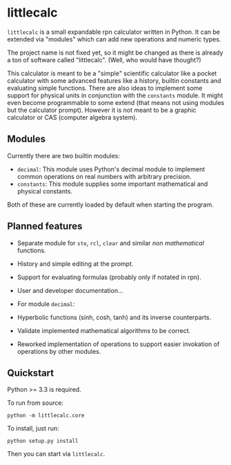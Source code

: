 # littlecalc

`littlecalc` is a small expandable rpn calculator written in Python. It can be extended via "modules" which can add new operations and numeric types.

The project name is not fixed yet, so it might be changed as there is already a ton of software called "littlecalc". (Well, who would have thought?)

This calculator is meant to be a "simple" scientific calculator like a pocket calculator with some advanced features like a history, builtin constants and evaluating simple functions. There are also ideas to implement some support for physical units in conjunction with the `constants` module.
It might even become programmable to some extend (that means not using modules but the calculator prompt). However it is not meant to be a graphic calculator or CAS (computer algebra system).

## Modules

Currently there are two builtin modules:

 * `decimal`: This module uses Python's decimal module to implement common operations on real numbers with arbitrary precision.
 * `constants`: This module supplies some important mathematical and physical constants.

Both of these are currently loaded by default when starting the program.


## Planned features

 * Separate module for `sto`, `rcl`, `clear` and similar _non mathematical_ functions.
 * History and simple editing at the prompt.
 * Support for evaluating formulas (probably only if notated in rpn).
 * User and developer documentation...

 * For module `decimal`:
  * Hyperbolic functions (sinh, cosh, tanh) and its inverse counterparts.
  * Validate implemented mathematical algorithms to be correct.

 * Reworked implementation of operations to support easier invokation of operations by other modules.


## Quickstart

Python >= 3.3 is required.

To run from source:

```
python -m littlecalc.core
```


To install, just run:

```
python setup.py install
```

Then you can start via `littlecalc`.
